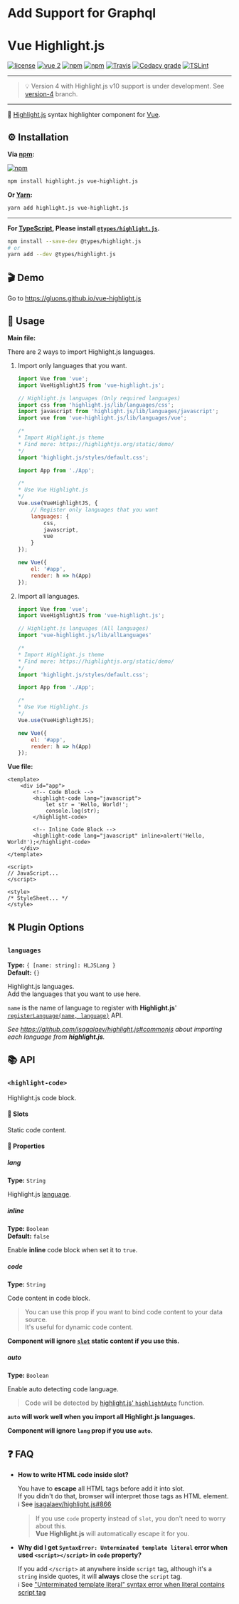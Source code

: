 
# Add Support for Graphql

# Vue Highlight.js
[![license](https://img.shields.io/github/license/gluons/vue-highlight.js.svg?style=flat-square)](https://github.com/gluons/vue-highlight.js/blob/master/LICENSE)
[![vue 2](https://img.shields.io/badge/vue-2-42b983.svg?style=flat-square)](https://vuejs.org)
[![npm](https://img.shields.io/npm/v/vue-highlight.js.svg?style=flat-square)](https://www.npmjs.com/package/vue-highlight.js)
[![npm](https://img.shields.io/npm/dt/vue-highlight.js.svg?style=flat-square)](https://www.npmjs.com/package/vue-highlight.js)
[![Travis](https://img.shields.io/travis/gluons/vue-highlight.js.svg?style=flat-square)](https://travis-ci.org/gluons/vue-highlight.js)
[![Codacy grade](https://img.shields.io/codacy/grade/3d15a7c11bfe47c69a2aed93cc67cc29.svg?style=flat-square)](https://www.codacy.com/app/gluons/vue-highlight.js)
[![TSLint](https://img.shields.io/badge/TSLint-gluons-15757B.svg?style=flat-square)](https://github.com/gluons/tslint-config-gluons)

---

> 💡 Version 4 with Highlight.js v10 support is under development.
> See [version-4](https://github.com/gluons/vue-highlight.js/tree/version-4) branch.

---

📜 [Highlight.js](https://github.com/isagalaev/highlight.js) syntax highlighter component for [Vue](https://vuejs.org).

## ⚙️ Installation

**Via [npm](https://www.npmjs.com):**

[![npm](https://nodei.co/npm/vue-highlight.js.png?downloads=true&downloadRank=true&stars=true)](https://www.npmjs.com/package/vue-highlight.js)

```bash
npm install highlight.js vue-highlight.js
```

**Or [Yarn](https://yarnpkg.com):**

```bash
yarn add highlight.js vue-highlight.js
```

---

**For [TypeScript](https://www.typescriptlang.org/), Please install [`@types/highlight.js`](https://www.npmjs.com/package/@types/highlight.js).**

```bash
npm install --save-dev @types/highlight.js
# or
yarn add --dev @types/highlight.js
```

## 🎬 Demo

Go to https://gluons.github.io/vue-highlight.js

## 🛂 Usage

**Main file:**

There are 2 ways to import Highlight.js languages.

1. Import only languages that you want.

	```js
	import Vue from 'vue';
	import VueHighlightJS from 'vue-highlight.js';

	// Highlight.js languages (Only required languages)
	import css from 'highlight.js/lib/languages/css';
	import javascript from 'highlight.js/lib/languages/javascript';
	import vue from 'vue-highlight.js/lib/languages/vue';

	/*
	* Import Highlight.js theme
	* Find more: https://highlightjs.org/static/demo/
	*/
	import 'highlight.js/styles/default.css';

	import App from './App';

	/*
	* Use Vue Highlight.js
	*/
	Vue.use(VueHighlightJS, {
		// Register only languages that you want
		languages: {
			css,
			javascript,
			vue
		}
	});

	new Vue({
		el: '#app',
		render: h => h(App)
	});
	```

2. Import all languages.

	```js
	import Vue from 'vue';
	import VueHighlightJS from 'vue-highlight.js';

	// Highlight.js languages (All languages)
	import 'vue-highlight.js/lib/allLanguages'

	/*
	* Import Highlight.js theme
	* Find more: https://highlightjs.org/static/demo/
	*/
	import 'highlight.js/styles/default.css';

	import App from './App';

	/*
	* Use Vue Highlight.js
	*/
	Vue.use(VueHighlightJS);

	new Vue({
		el: '#app',
		render: h => h(App)
	});
	```

**Vue file:**

```vue
<template>
	<div id="app">
		<!-- Code Block -->
		<highlight-code lang="javascript">
			let str = 'Hello, World!';
			console.log(str);
		</highlight-code>

		<!-- Inline Code Block -->
		<highlight-code lang="javascript" inline>alert('Hello, World!');</highlight-code>
	</div>
</template>

<script>
// JavaScript...
</script>

<style>
/* StyleSheet... */
</style>
```

## ⛕ Plugin Options

### `languages`
**Type:** `{ [name: string]: HLJSLang }`  
**Default:** `{}`

Highlight.js languages.  
Add the languages that you want to use here.

`name` is the name of language to register with **Highlight.js**' [`registerLanguage(name, language)`](https://highlightjs.readthedocs.io/en/latest/api.html#registerlanguage-name-language) API.

_See https://github.com/isagalaev/highlight.js#commonjs about importing each language from **highlight.js**._

## 📚 API

### `<highlight-code>`
Highlight.js code block.

#### 🔰 Slots
Static code content.

#### 🔰 Properties

##### lang
**Type:** `String`

Highlight.js [language](http://highlightjs.readthedocs.io/en/latest/css-classes-reference.html#language-names-and-aliases).

##### inline
**Type:** `Boolean`  
**Default:** `false`

Enable **inline** code block when set it to `true`.

##### code
**Type:** `String`

Code content in code block.  

> You can use this prop if you want to bind code content to your data source.  
  It's useful for dynamic code content.

**Component will ignore [`slot`](https://vuejs.org/v2/guide/components.html#Single-Slot) static content if you use this.**

##### auto
**Type:** `Boolean`

Enable auto detecting code language.

> Code will be detected by [highlight.js' `highlightAuto`](https://highlightjs.readthedocs.io/en/latest/api.html#highlightauto-value-languagesubset) function.

**`auto` will work well when you import all Highlight.js languages.**

**Component will ignore `lang` prop if you use `auto`.**

## ❓ FAQ

- **How to write HTML code inside slot?**

  You have to **escape** all HTML tags before add it into slot.  
  If you didn't do that, browser will interpret those tags as HTML element.  
  ℹ️ See [isagalaev/highlight.js#866](https://github.com/isagalaev/highlight.js/issues/866)

  > If you use `code` property instead of `slot`, you don't need to worry about this.  
    **Vue Highlight.js** will automatically escape it for you.
- **Why did I get `SyntaxError: Unterminated template literal` error when used `<script></script>` in `code` property?**

  If you add `</script>` at anywhere inside `script` tag, although it's a `string` inside quotes, it will **always** close the `script` tag.  
  ℹ️ See ["Unterminated template literal" syntax error when literal contains script tag](https://stackoverflow.com/q/36607932/1675907)

